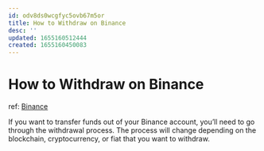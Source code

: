 ```yaml
---
id: odv8ds0wcgfyc5ovb67m5or
title: How to Withdraw on Binance
desc: ''
updated: 1655160512444
created: 1655160450083
---
```

# How to Withdraw on Binance

ref: [Binance](https://academy.binance.com/en/articles/how-to-withdraw)

If you want to transfer funds out of your Binance account, you’ll need to go through the withdrawal process. The process will change depending on the blockchain, cryptocurrency, or fiat that you want to withdraw.